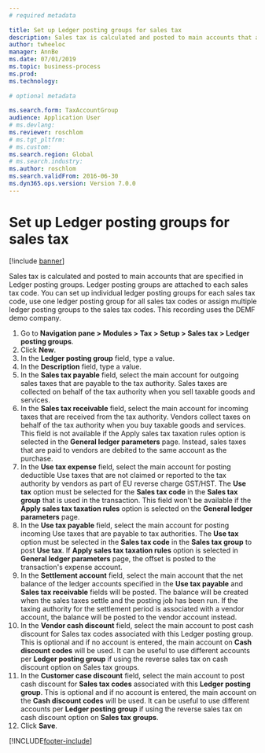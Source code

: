 ```yaml
--- 
# required metadata 
 
title: Set up Ledger posting groups for sales tax
description: Sales tax is calculated and posted to main accounts that are specified in Ledger posting groups. 
author: twheeloc
manager: AnnBe 
ms.date: 07/01/2019
ms.topic: business-process 
ms.prod:  
ms.technology:  
 
# optional metadata 
 
ms.search.form: TaxAccountGroup   
audience: Application User 
# ms.devlang:  
ms.reviewer: roschlom
# ms.tgt_pltfrm:  
# ms.custom:  
ms.search.region: Global
# ms.search.industry: 
ms.author: roschlom
ms.search.validFrom: 2016-06-30 
ms.dyn365.ops.version: Version 7.0.0 
---
```

# Set up Ledger posting groups for sales tax

[!include [banner](../../includes/banner.md)]

Sales tax is calculated and posted to main accounts that are specified in Ledger posting groups. Ledger posting groups are attached to each sales tax code. You can set up individual ledger posting groups for each sales tax code, use one ledger posting group for all sales tax codes or assign multiple ledger posting groups to the sales tax codes. This recording uses the DEMF demo company. 

1. Go to **Navigation pane > Modules > Tax > Setup > Sales tax > Ledger posting groups**.
2. Click **New**.
3. In the **Ledger posting group** field, type a value.
4. In the **Description** field, type a value.
5. In the **Sales tax payable** field, select the main account for outgoing sales taxes that are payable to the tax authority. Sales taxes are collected on behalf of the tax authority when you sell taxable goods and services.  
6. In the **Sales tax receivable** field, select the main account for incoming taxes that are received from the tax authority. Vendors collect taxes on behalf of the tax authority when you buy taxable goods and services. This field is not available if the Apply sales tax taxation rules option is selected in the **General ledger parameters** page. Instead, sales taxes that are paid to vendors are debited to the same account as the purchase.   
7. In the **Use tax expense** field, select  the main account for posting deductible Use taxes that are not claimed or reported to the tax authority by vendors as part of EU reverse charge GST/HST. The **Use tax** option must be selected for the **Sales tax code** in the **Sales tax group** that is used in the transaction. This field won't be available if the **Apply sales tax taxation rules** option is selected on the **General ledger parameters** page.   
8. In the **Use tax payable** field, select the main account for posting incoming Use taxes that are payable to tax authorities. The **Use tax** option must be selected in the **Sales tax code** in the **Sales tax group** to post **Use tax**. If **Apply sales tax taxation rules** option is selected in **General ledger parameters** page, the offset is posted to the transaction's expense account.   
9. In the **Settlement account** field, select the main account that the net balance of the ledger accounts specified in the **Use tax payable** and **Sales tax receivable** fields will be posted. The balance will be created when the sales taxes settle and the posting job has been run.  If the taxing authority for the settlement period is associated with a vendor account, the balance will be posted to the vendor account instead.
10. In the **Vendor cash discount** field, select the main account to post cash discount for Sales tax codes associated with this Ledger posting group. This is optional and if no account is entered,  the main account on **Cash discount codes** will be used. It can be useful to use different accounts per **Ledger posting group** if using the reverse sales tax on cash discount option on Sales tax groups.  
11. In the **Customer case discount** field, select the main account to post cash discount for **Sales tax codes** associated with this **Ledger posting group**. This is optional and if no account is entered, the main account on the **Cash discount codes** will be used. It can be useful to use different accounts per **Ledger posting group** if using the reverse sales tax on cash discount option on **Sales tax groups**.  
12. Click **Save**.



[!INCLUDE[footer-include](../../../includes/footer-banner.md)]